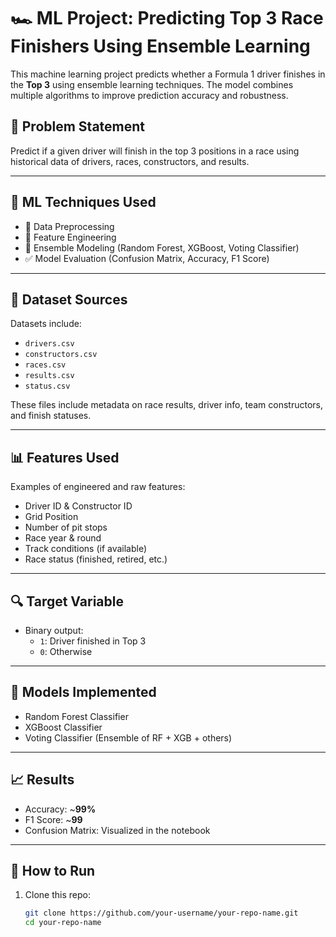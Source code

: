 # 🏎️ ML Project: Predicting Top 3 Race Finishers Using Ensemble Learning

This machine learning project predicts whether a Formula 1 driver finishes in the **Top 3** using ensemble learning techniques. The model combines multiple algorithms to improve prediction accuracy and robustness.

## 📌 Problem Statement

Predict if a given driver will finish in the top 3 positions in a race using historical data of drivers, races, constructors, and results.

---

## 🧠 ML Techniques Used

- 🧹 Data Preprocessing
- 🧩 Feature Engineering
- 🤖 Ensemble Modeling (Random Forest, XGBoost, Voting Classifier)
- ✅ Model Evaluation (Confusion Matrix, Accuracy, F1 Score)

---

## 📁 Dataset Sources

Datasets include:

- `drivers.csv`
- `constructors.csv`
- `races.csv`
- `results.csv`
- `status.csv`

These files include metadata on race results, driver info, team constructors, and finish statuses.

---

## 📊 Features Used

Examples of engineered and raw features:

- Driver ID & Constructor ID
- Grid Position
- Number of pit stops
- Race year & round
- Track conditions (if available)
- Race status (finished, retired, etc.)

---

## 🔍 Target Variable

- Binary output:
  - `1`: Driver finished in Top 3
  - `0`: Otherwise

---

## 🚀 Models Implemented

- Random Forest Classifier
- XGBoost Classifier
- Voting Classifier (Ensemble of RF + XGB + others)

---

## 📈 Results

- Accuracy: ~**99%**
- F1 Score: ~**99**
- Confusion Matrix: Visualized in the notebook



---

## 🧪 How to Run

1. Clone this repo:
   ```bash
   git clone https://github.com/your-username/your-repo-name.git
   cd your-repo-name
